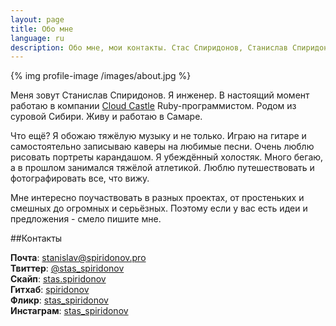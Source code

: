 ```yaml
---
layout: page
title: Обо мне
language: ru
description: Обо мне, мои контакты. Стас Спиридонов, Станислав Спиридонов
---
```


{% img profile-image /images/about.jpg %}

Меня зовут Станислав Спиридонов. Я инженер. В настоящий момент работаю в компании [Cloud Castle](http://cloudcastlegroup.com/) Ruby-программистом. Родом из суровой Сибири. Живу и работаю в Самаре.

Что ещё? Я обожаю тяжёлую музыку и не только. Играю на гитаре и самостоятельно записываю каверы на любимые песни. Очень люблю рисовать портреты карандашом. Я убеждённый холостяк. Много бегаю, а в прошлом занимался тяжёлой атлетикой. Люблю путешествовать и фотографировать все, что вижу.

Мне интересно поучаствовать в разных проектах, от простеньких и смешных до огромных и серьёзных. Поэтому если у вас есть идеи и предложения - смело пишите мне.

##Контакты

**Почта**: [stanislav@spiridonov.pro](mailto:stanislav@spiridonov.pro)  
**Твиттер**: [@stas_spiridonov](http://twitter.com/stas_spiridonov)  
**Скайп**: [stas.spiridonov](skype:stas.spiridonov?call)  
**Гитхаб**: [spiridonov](https://github.com/spiridonov)  
**Фликр**: [stas_spiridonov](http://www.flickr.com/photos/stas_spiridonov/sets/)  
**Инстаграм**: [stas_spiridonov](http://instagram.com/stas_spiridonov)  
